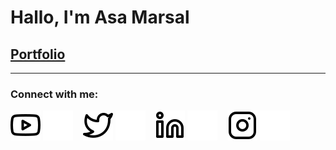 # Hallo, I'm Asa Marsal
## [Portfolio](https:s.id/profilasamarsal)

---
### Connect with me:

[![website](./img/youtube-light.svg)](https://www.youtube.com/channel/UClqybM4UxI5B6KBkp7Xqu2g#gh-light-mode-only)
[![website](./img/youtube-dark.svg)](https://www.youtube.com/channel/UClqybM4UxI5B6KBkp7Xqu2g#gh-dark-mode-only)
&nbsp;&nbsp;
[![website](./img/twitter-light.svg)](https://twitter.com/asamarsal#gh-light-mode-only)
[![website](./img/twitter-dark.svg)](https://twitter.com/asamarsal#gh-dark-mode-only)
&nbsp;&nbsp;
[![website](./img/linkedin-light.svg)](https://www.linkedin.com/in/asamarsal#gh-light-mode-only)
[![website](./img/linkedin-dark.svg)](https://www.linkedin.com/in/asamarsal#gh-dark-mode-only)
&nbsp;&nbsp;
[![website](./img/instagram-light.svg)](https://instagram.com/asamarsal#gh-light-mode-only)
[![website](./img/instagram-dark.svg)](https://instagram.com/asamarsal#gh-dark-mode-only)
